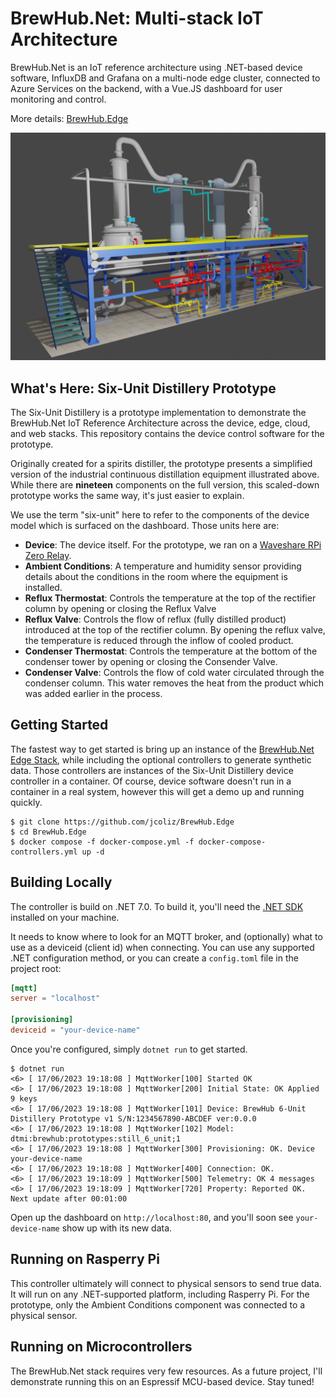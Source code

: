 # BrewHub.Net: Multi-stack IoT Architecture

BrewHub.Net is an IoT reference architecture using .NET-based device software, InfluxDB and Grafana on a multi-node edge cluster, connected to Azure Services on the backend, with a Vue.JS dashboard for user monitoring and control.

More details: [BrewHub.Edge](https://github.com/jcoliz/BrewHub.Edge)

![Distillery](docs/images/feature.png)

## What's Here: Six-Unit Distillery Prototype

The Six-Unit Distillery is a prototype implementation to demonstrate the BrewHub.Net IoT Reference Architecture across the device, edge, cloud, and web stacks. This repository contains the device control software for the prototype.

Originally created for a spirits distiller, the prototype presents a simplified version of the industrial continuous distillation
equipment illustrated above. While there are **nineteen** components on the full version, this scaled-down prototype 
works the same way, it's just easier to explain.

We use the term "six-unit" here to refer to the components of the device model which is surfaced on the dashboard. Those units here are:

* **Device**: The device itself. For the prototype, we ran on a [Waveshare RPi Zero Relay](https://www.waveshare.com/rpi-zero-relay.htm).
* **Ambient Conditions**: A temperature and humidity sensor providing details about the conditions in the room where the equipment is installed.
* **Reflux Thermostat**: Controls the temperature at the top of the rectifier column by opening or closing the Reflux Valve
* **Reflux Valve**: Controls the flow of reflux (fully distilled product) introduced at the top of the rectifier column. By opening the reflux valve, the temperature is reduced through the inflow of cooled product.
* **Condenser Thermostat**: Controls the temperature at the bottom of the condenser tower by opening or closing the Consender Valve.
* **Condenser Valve**: Controls the flow of cold water circulated through the condenser column. This water removes the heat from the product which was added earlier in the process.

## Getting Started

The fastest way to get started is bring up an instance of the [BrewHub.Net Edge Stack](https://github.com/jcoliz/BrewHub.Edge),
while including the optional controllers to generate synthetic data. Those controllers are instances of the Six-Unit Distillery device controller in a container. Of course, device software doesn't run in a container in a real system, however this will get a demo
up and running quickly.

```
$ git clone https://github.com/jcoliz/BrewHub.Edge
$ cd BrewHub.Edge
$ docker compose -f docker-compose.yml -f docker-compose-controllers.yml up -d
```

## Building Locally

The controller is build on .NET 7.0. To build it, you'll need the [.NET SDK](https://dotnet.microsoft.com/en-us/download) installed on your machine.

It needs to know where to look for an MQTT broker, and (optionally) what to use as a deviceid (client id) when connecting. You can use any supported .NET configuration method, or you can create a `config.toml` file in the project root:

```toml
[mqtt]
server = "localhost"

[provisioning]
deviceid = "your-device-name"
```

Once you're configured, simply `dotnet run` to get started.

```
$ dotnet run
<6> [ 17/06/2023 19:18:08 ] MqttWorker[100] Started OK
<6> [ 17/06/2023 19:18:08 ] MqttWorker[200] Initial State: OK Applied 9 keys
<6> [ 17/06/2023 19:18:08 ] MqttWorker[101] Device: BrewHub 6-Unit Distillery Prototype v1 S/N:1234567890-ABCDEF ver:0.0.0
<6> [ 17/06/2023 19:18:08 ] MqttWorker[102] Model: dtmi:brewhub:prototypes:still_6_unit;1
<6> [ 17/06/2023 19:18:08 ] MqttWorker[300] Provisioning: OK. Device your-device-name
<6> [ 17/06/2023 19:18:08 ] MqttWorker[400] Connection: OK.
<6> [ 17/06/2023 19:18:09 ] MqttWorker[500] Telemetry: OK 4 messages
<6> [ 17/06/2023 19:18:09 ] MqttWorker[720] Property: Reported OK. Next update after 00:01:00
```

Open up the dashboard on `http://localhost:80`, and you'll soon see `your-device-name` show up with its new data.

## Running on Rasperry Pi

This controller ultimately will connect to physical sensors to send true data. It will run on any .NET-supported platform, including Rasperry Pi. For the prototype, only the Ambient Conditions component was connected to a physical sensor.

## Running on Microcontrollers

The BrewHub.Net stack requires very few resources. As a future project, I'll demonstrate running this on an Espressif MCU-based device. Stay tuned!
